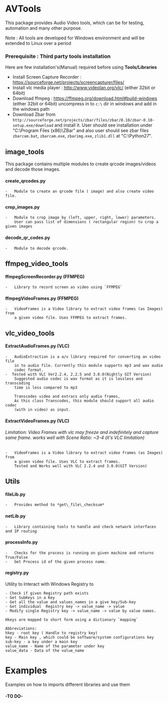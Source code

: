 AVTools
=======

This package provides Audio Video tools, which can be for testing, automation and many other purpose.

Note : All tools are developed for Windows environment and will be extended to Linux over a period

### Prerequisite : Third party tools installation
Here are few installation's(Manual) required before using **Tools/Libraries**

- Install Screen Capture Recorder : https://sourceforge.net/projects/screencapturer/files/
- Install vlc media player : http://www.videolan.org/vlc/ (either 32bit or 64bit)
- Download ffmpeg : https://ffmpeg.org/download.html#build-windows (either 32bit or 64bit)
    uncompress in to `c:\` dir in windows and add in the windows path
- Download Zbar from `http://sourceforge.net/projects/zbar/files/zbar/0.10/zbar-0.10-setup.exe/download`
and install it.
    User should see installation under "C:\Program Files (x86)\ZBar" and also user should see zbar files
     `zbarcam.bat`, `zbarcam.exe`, `zbarimg.exe`, `zlib1.dll` at "C:\Python27".


## image_tools
This package contains multiple modules to create qrcode images/videos and decode those images.

#### create_qrcodes.py
    -   Module to create an qrcode file ( image) and also create video file.

#### crop_images.py
    -   Module to crop image by (left, upper, right, lower) parameters.
        User can pass list of dimensions ( rectangular region) to crop a given images

#### decode_qr_codes.py
    -   Module to decode qrcode.

## ffmpeg_video_tools
#### ffmpegScreenRecorder.py (FFMPEG)
    -   Library to record screen as video using `FFMPEG`

#### ffmpegVideoFrames.py (FFMPEG)
    -   VideoFrames is a Video library to extract video frames (as Images) from
        a given video file. Uses FFMPEG to extract frames.


## vlc_video_tools

#### ExtractAudioFrames.py (VLC)
    -   AudioExtraction is a a/v library required for converting an video file
        in to audio file. Currently this module supports mp3 and wav audio
        codec format.
    -  Tested with VLC Ver2.2.4, 2.2.5 and 3.0.0(Nightly GIT Version)
        Suggested audio codec is wav format as it is lossless and transcoding
        time is less compared to mp3

        Transcodes video and extracs only audio frames,
        As this class Transcodes, this module should support all audio codec
        (with in video) as input.

#### ExtractVideoFrames.py (VLC)
###### Limitation: Video Frames with vlc may freeze and indefinitely and capture same frame. works well with Scene Ratio: ~3-4 (it's VLC limitation)
    -   VideoFrames is a Video library to extract video frames (as Images) from
        a given video file. Uses VLC to extract frames.
        Tested and Works well with VLC 2.2.4 and 3.0.0(GIT Version)


## Utils
#### fileLib.py
    -   Provides method to *get\_file\_checksum*

#### netLib.py
    -   Library containing tools to handle and check network interfaces and IP routing

#### processInfo.py
    -   Checks for the process is running on given machine and returns True/False
    -   Get Process id of the given process name.
#### registry.py
Utility to Interact with Windows Registry to

    - Check if given Registry path exists
    - Get SubKeys in a Key
    - Get all the value and values_names in a give key/Sub-key
    - Get individual  Registry key -> value_name -> value
    - Modify single Registry key -> value_name -> value by value names.

    Hkeys are mapped to short form using a dictionary `mapping`

    Abbreviations:
    hkey - root key ( Handle to registry key)
    key - Main key , which could be software/system configurations key
    sub-key - a key under a main key
    value_name - Name of the parameter under key
    value_data - Data of the value_name


# Examples
Examples on how to imports different libraries and use them
####  -TO DO-